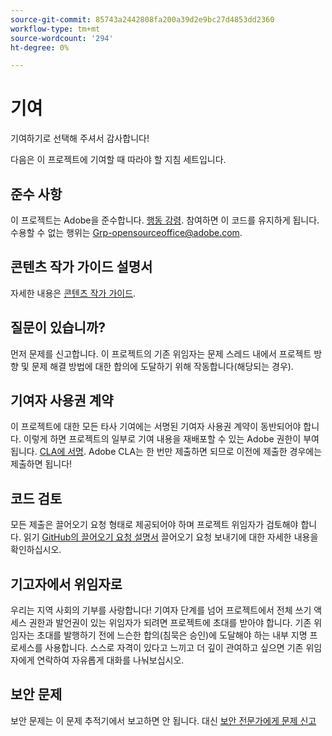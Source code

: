 ```yaml
---
source-git-commit: 85743a2442808fa200a39d2e9bc27d4853dd2360
workflow-type: tm+mt
source-wordcount: '294'
ht-degree: 0%

---
```

# 기여

기여하기로 선택해 주셔서 감사합니다!

다음은 이 프로젝트에 기여할 때 따라야 할 지침 세트입니다.

## 준수 사항

이 프로젝트는 Adobe을 준수합니다. [행동 강령](code-of-conduct.md). 참여하면 이 코드를 유지하게 됩니다. 수용할 수 없는 행위는
[Grp-opensourceoffice@adobe.com](mailto:Grp-opensourceoffice@adobe.com).

## 콘텐츠 작가 가이드 설명서

자세한 내용은 [콘텐츠 작가 가이드](https://experienceleague.adobe.com/docs/contributor/contributor-guide/introduction.html).

## 질문이 있습니까?

먼저 문제를 신고합니다. 이 프로젝트의 기존 위임자는 문제 스레드 내에서 프로젝트 방향 및 문제 해결 방법에 대한 합의에 도달하기 위해 작동합니다(해당되는 경우).

## 기여자 사용권 계약

이 프로젝트에 대한 모든 타사 기여에는 서명된 기여자 사용권 계약이 동반되어야 합니다. 이렇게 하면 프로젝트의 일부로 기여 내용을 재배포할 수 있는 Adobe 권한이 부여됩니다. [CLA에 서명](http://opensource.adobe.com/cla.html). Adobe CLA는 한 번만 제출하면 되므로 이전에 제출한 경우에는 제출하면 됩니다!

## 코드 검토

모든 제출은 끌어오기 요청 형태로 제공되어야 하며 프로젝트 위임자가 검토해야 합니다. 읽기 [GitHub의 끌어오기 요청 설명서](https://help.github.com/articles/about-pull-requests/)
끌어오기 요청 보내기에 대한 자세한 내용을 확인하십시오.

<!--
Lastly, please follow the [pull request template](PULL_REQUEST_TEMPLATE.md) when
submitting a pull request!
-->

## 기고자에서 위임자로

우리는 지역 사회의 기부를 사랑합니다! 기여자 단계를 넘어 프로젝트에서 전체 쓰기 액세스 권한과 발언권이 있는 위임자가 되려면 프로젝트에 초대를 받아야 합니다. 기존 위임자는 초대를 발행하기 전에 느슨한 합의(침묵은 승인)에 도달해야 하는 내부 지명 프로세스를 사용합니다. 스스로 자격이 있다고 느끼고 더 깊이 관여하고 싶으면 기존 위임자에게 연락하여 자유롭게 대화를 나눠보십시오.

## 보안 문제

보안 문제는 이 문제 추적기에서 보고하면 안 됩니다. 대신 [보안 전문가에게 문제 신고](https://helpx.adobe.com/security/alertus.html)
